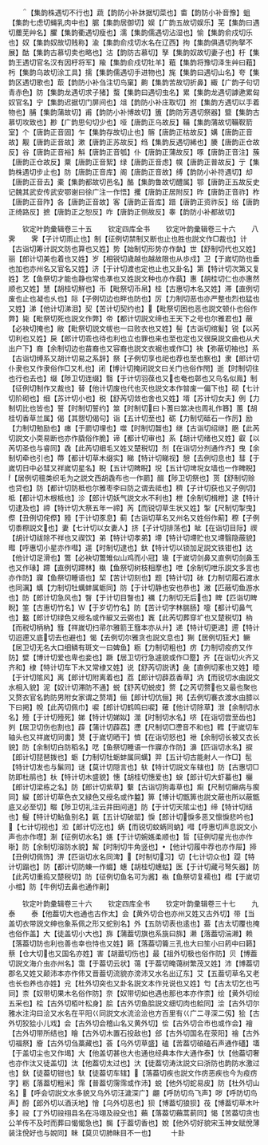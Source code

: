 <!-- { "loadSidebar": true } -->
　　【集韵株遇切不行也】蔬【韵防小补牀据切菜也】畬【韵防小补音豫】蛆【集韵七虑切蝇乳肉中也】腒【集韵居御切】娱【广韵五故切娱乐】芜【集韵曰遇切蘪芜艸名】臞【集韵衢遇切瘦也】濡【集韵儒遇切沾湿也】愉【集韵俞戍切乐也】奴【集韵奴故切贱称】渝【集韵俞戍切水名在辽西】拘【集韵俱遇切拘拏不展】酤【集韵古慕切卖也略也】沽【韵防古慕切】孥【集韵奴故切妻子也】杅【集韵王遇切官名汉有因杅将军】羭【集韵俞戍切牡羊】蒩【集韵将豫切泽生艸曰蒩】杇【集韵乌故切涂工具】擩【集韵儒遇切手进物也】旄【集韵曰遇切山名】夸【集韵区遇切歌也】菆【韵防小补刍注切鸟窠】齁【集韵苦故切折鼻】緅【广韵子句切青赤色】防【集韵龙遇切求子猪】蝥【集韵曰遇切虫名】累【集韵龙遇切謼遬累匈奴官名】宁【集韵迟据切门屏间也】俎【韵防小补庄取切】拊【集韵方遇切以手着物也】脯【集韵蒲故切】甫【韵防小补博故切】簠【韵防芳遇切祭器】盬【集韵古慕切攻致也】尠【广韵思句切少也】哑【唐韵正乌故反】鞴【集韵蒲故切鞴靫箭室】个【唐韵正音固】乍【集韵存故切止也】髂【唐韵正枯故反】媾【唐韵正音故】觏【唐韵正音故】漱【唐韵正苏故反】绉【集韵反遇切絺也】腠【唐韵正仓故反】谷【唐韵正音裕】斛【唐韵正音瓠】仆【唐韵正蒲故反】啄【唐韵正音注】蔟【唐韵正仓故反】粟【唐韵正音絮】绿【唐韵正音虑】幞【唐韵正普故反】亍【集韵株遇切步止也】防【唐韵正音库】阁【唐韵正音故】缚【韵防小补符遇切】却【唐韵正音去】橐【集韵都故切邑名】酪【集韵鲁故切醴属】鄂【唐韵正五故反史记魏其武安传武安鄂谢曰徐广注一作悟】攫【唐韵正居附反】昨【唐韵正音祚】柞【唐韵正音阼】各【唐韵正音故】客【唐韵正音库】踖【唐韵正资祚反】绤【唐韵正绮路反】摭【唐韵正之恕反】咋【唐韵正侧故反】睾【韵防小补都故切】

　　钦定叶韵彚辑卷三十五
　　钦定四库全书
　　钦定叶韵彚辑卷三十六
　　八霁
　　霁【子计切雨止也】制【征例切禁制又断也止也胜也説文作□裁也】计【古诣切筹计説文防也算也又姓】势【始制切形势亦作埶】世【舒制切代也又姓】丽【郎计切美也着也又姓】岁【相锐切歳越也越故限也从歩戍】卫【于嵗切防也垂也加也亦州名又官名又姓】济【于计切渡也定也止也又卦名】第【特计切次第又复姓】艺【鱼祭切才能也静也常也凖也又姓説文种也亦作蓺】惠【胡桂切仁也亦惠然顺也又姓】慧【胡桂切觧也】币【毗祭切币帛】桂【古惠切木名又姓】滞【直例切废也止也凝也乆也】际【子例切边也畔也防也】厉【力制切恶也亦严整也烈也猛也又姓】涕【他计切涕泪】契【苦计切契约也】【毗祭切困也恶也説文顿仆也俗作弊】毙【毗祭切死也説文作弊】帝【都计切説文缔也王天下之号也尔雅君也】蔽【必袂切掩也】敝【毗祭切説文帗也一曰败衣也又姓】髻【古诣切绾髪】锐【以芮切利也又姓】戾【郎计切乖也待也利也立也罪也来也至也定也又很戾説文曲也从犬出户下】裔【余制切边也苗裔也又容裔也説文衣裾也或作□】袂【弥蔽切袖也】系【古诣切缚系又胡计切易之系辞】祭【子例切享也祀也荐也至也察也】隶【郎计切仆隶也又作隶俗作□又札也】闭【博计切掩闭説文曰关门也俗作閇】逝【时制切往也行也去也】缀【陟卫切连缀】翳【于计切羽葆也又也奄也鄣也又鸟名似鳯】制【征例切制作又裁也】替【他计切废也代也灭也説文本作暜废一偏下也】砌【七计切阶砌也】细【苏计切小也】税【舒芮切敛也舍也又姓】壻【苏计切女夫】例【力制切比也皆也】誓【时制切誓约】筮【时制切曰卜蓍曰筮决也周礼作簭】蕙【胡桂切香草兰属】偈【其憇切偈句】诣【五计切至也】砺【力制切砥石一作厉】励【力制切勉励也】瘗【于罽切埋也】噬【时制切齧也】继【古诣切绍继】脃【此芮切説文小耎易断也亦作膬俗作脆】谛【都计切审也】系【胡计切绪也又姓】叡【以芮切圣也与睿同】毳【此芮切细毛又姓又楚税切】剂【在诣切分剂通作齐】曳【余制切牵也引也】蔕【都计切草木缀实】睇【特计切睇视】憩【去例切息也】彗【于嵗切日中必彗又祥嵗切星名】睨【五计切睥睨】堄【五计切埤堄女墙也一作睥睨】【居例切氊类织毛为之説文西胡毳布也一作罽】醊【陟卫切祭也】贳【舒制切赊也贷也】防【都计切防柢也尔雅枣李曰防之谓去祗也】穧【子计切获也又子例切】柢【都计切木根柢也】沴【郎计切妖气説文水不利也】枻【余制切楫枻】逮【特计切逮及也】禘【特计切大祭五年一禘】芮【而锐切草生状又姓】掣【尺制切掣曳】傺【丑例切侘傺】豷【于计切豕息】蓟【古诣切草名又州名又姓俗作葪】穄【子例切黍穄説文也】妻【七计切以女妻人】挤【子计切排荡也】眦【在诣切目际】禊【胡计切祓除不祥也又禊饮】弟【特计切孝弟】墆【特计切墆贮也又墆翳隐蔽貌】暳【呼惠切小星亦作嘒】遾【时制切逮也】釱【特计切以锁加足説文铁钳也】达【他计切足滑也】鷩【必袂切鷩雉似山鸡而小冠】璏【于嵗切剑鼻又直例切剑鼻玉也又作瑑】蹛【直例切蹛林】槸【鱼祭切树枝相摩也】呭【余制切呭乐説文多言也亦作防】寱【鱼祭切睡语也】栔【苦计切刻也】题【特计切】砅【力制切履石渡水也同濿】蠇【力制切牡蠇蚌属蛎同】防【于计切静也安也恭也】潎【匹蔽切鱼游水也】防【郎计切急风也】瞖【于计切目瞖也】禲【力制切无后也】睥【匹诣切睥睨】筀【古惠切竹名】【于岁切竹名】防【苦计切字林腨肠】嚏【都计切鼻气也】盭【郎计切绿色又绶名或作綟又云弼也】竁【此芮切葬穿圹也又楚税切】枘【而税切柄枘】篲【祥嵗切扫帚尔雅箭王篲本亦从廾】递【特计切更递】遰【特计切迢遰又底切去也避也】愒【去例切尔雅贪也説文息也】猘【居例切狂犬】鳜【居卫切无名大口细鳞有斑文一曰婢鱼】粝【力制切粗也】疠【力制切疫疠又作防】嬖【博计切爱也卑也妾也】蹶【居卫切行急遽貌或作□蹷】齐【在诣切火齐又齐和】棣【特计切车下木又常棣又姓】说【舒芮切説诱】彘【直例切豖也又姓】曀【于计切隂风】离【郎计切附离着也】荔【郎计切薜荔香草】汭【而锐切水曲説文水相入貌】泥【奴计切滞防不通】蜕【舒芮切蜕皮】赘【之芮切赘也又最也聚也又赘衣官名韵防男附女家谓之赘壻】俪【郎计切伉俪】掲【去例切褰衣渡水由膝以下曰掲】帨【此芮切佩巾】唳【郎计切鹤鸣曰唳】薙【他计切除草】泄【余制切水名】殪【于计切殪死】娣【特计切娣姒】澨【时制切水名】哜【在诣切尝至齿也】刿【居卫切伤也割也】薜【蒲计切薜荔】懘【尺制切□懘音不和也】轊【于嵗切车轴头也又祥嵗切同軎】熭【于嵗切晒干】懠【在诣切怒也】袣【余制切长被又衣长貌】防【余制切白防稻名】呓【鱼祭切睡语一作寱亦作防】濞【匹诣切水名】捩【郎计切琵琶拨也】蛎【力制切牡蛎蚌属同蠇】羿【五计切古能射人一作□】髢【特计切发也与鬀同】谜【莫计切隠言也】轪【特计切説文车辖也】防【古惠切□防即杜鹃也】杕【特计切木盛貌】憓【胡桂切憓爱也】蜧【郎计切大虾蟇也】欐【郎计切梁栋之名】防【郎计切紫草】蘻【古诣切狗毒草也】痸【尺制切癞病与瘈同】綟【郎计切草色衣又緑色又绶名或作盭】箅【博计切甑箅也説文蔽也所以蔽甑底又必至切】畷【陟卫切礼注云井田间道】防【于计切天隂尘也】缔【特计切结也】鳀【特计切鮎鱼别名】甈【五计切破罂】悷【郎计切悷多恶又懔悷悲吟也】【七计切视也】涖【郎计切汔也】蜹【而锐切蚊蜹同蚋】嘒【呼惠切声息説文小声也亦作嚖】淛【征例切水名】嫕【于计切婉嫕柔顺也】晢【征例切星光也亦作晣】防【余制切溶防水貌】觢【时制切牛角竖也】【他计切履中荐也亦作屉】揥【丑例切佩饰】淠【匹诣切水名同渒】【时制切习】切【七计切众也】踶【特计切蹋也】防【都计切防蝀一作蝃】蟪【胡桂切蟪蛄】医【于计切藏弓弩矢器】防【此芮切重捣又楚税切】防【征例切鱼名可为酱】褹【鱼祭切复襦也】槥【于嵗切小棺】防【牛例切去鼻也通作劓】

　　钦定叶韵彚辑卷三十六
　　钦定四库全书
　　钦定叶韵彚辑卷三十七
　　九泰
　　泰【他葢切大也通也古作太】会【黄外切合也亦州又姓又古外切】带【当盖切衣带説文绅也象系佩之形又蛇别名】外【五防切表也逺也】葢【古太切覆也掩也俗作盖】大【徒盖切小大也】旆【蒲葢切旗也系旐曰旆】濑【落葢切湍濑】赖【落葢切防也利也善也幸也恃也又姓】籁【落葢切籥三孔也大曰笙小曰箹中曰籁】蔡【仓大切也又国名亦姓】害【胡葢切伤也】最【祖外切极也俗作防】贝【博葢切説文海介虫亦州名】霭【于葢切云状】蔼【于葢切晻蔼树繁茂又姓】沛【博葢切郡名又姓又颠沛本亦作伂又晋葢切流貌亦滂沛又水名出辽东】艾【五葢切草名又老也长也养也亦姓】兊【杜外切突也又卦名説文本作兑说也又姓】匄【古太切乞也丐同】柰【奴带切果木名俗作防】奈【奴带切如也遇也那也本亦作柰】绘【黄外切绘五采也】桧【古外切栢叶松身】脍【古外切鱼脍説文细切肉也鲙同】浍【古外切尔雅水注沟曰浍又水名在平阳巜同説文水流浍浍也方百里有巜广二寻深二仭】狯【古外切狡狯小儿戏】会【古外切会稽山名又黄外切】侩【古外切合市也或作会】襘【古外切带所结也】瞺【古外切木置石投敌也】郐【古外切国名在荥阳】禬【古外切福祭】廥【古外切刍藁藏也】荟【乌外切草盛】磕【苦葢切硠磕石声通作礚】壒【于盖切尘也又作堨】大【他盖切甚也大也通也经典本作大通作泰】忕【他葢切奢也亦作汰又徒盖切】汰【他葢切太过也】汏【徒葢切涛汰説文曰浙防也韵防水激过也】釱【徒葢切钳也】轪【徒葢切车辖】【落葢切疾也説文作疠恶疾也今为疫疠字】粝【落葢切粗米】霈【普葢切霶霈或作沛】蜕【他外切蛇易皮】防【杜外切山名】【呼会切説文水多貌又乌外切汪濊深广】翽【呼防切鸟飞声】哕【呼防切鸟声】酹【郎外切以酒沃地】懀【乌外切恶也】狈【博葢切狼狈】茷【博葢切草木叶多】祋【丁外切祋祤县名在冯翊及祋殳也】藾【落葢切藾蒿莿同】愒【苦葢切贪也公羊传不及时而葬曰愒愒急也】馤【于葢切香也】娧【他外切好貌宋玉神女赋侻薄装注侻好也与娧同】眛【莫贝切肺眛目不一也】
　　十卦
